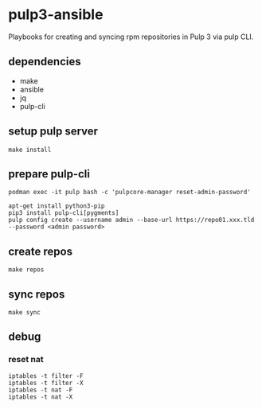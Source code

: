 # pulp3-ansible

Playbooks for creating and syncing rpm repositories in Pulp 3 via pulp CLI.

## dependencies

- make
- ansible
- jq
- pulp-cli

## setup pulp server

```
make install
```

## prepare pulp-cli

```
podman exec -it pulp bash -c 'pulpcore-manager reset-admin-password'
```

```
apt-get install python3-pip
pip3 install pulp-cli[pygments]
pulp config create --username admin --base-url https://repo01.xxx.tld --password <admin password>
```

## create repos

```
make repos
``` 

## sync repos

```
make sync
```

## debug

### reset nat

```
iptables -t filter -F
iptables -t filter -X
iptables -t nat -F
iptables -t nat -X
```
